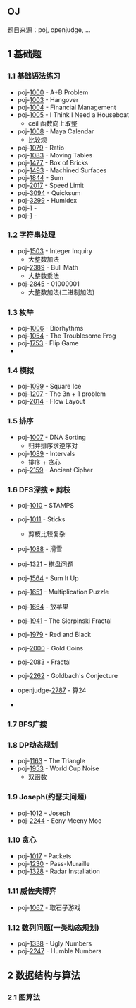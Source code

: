 ## OJ
题目来源：poj, openjudge, ...

## 1 基础题
### 1.1 基础语法练习
- poj-[1000](./poj/1000.cpp) - A+B Problem
- poj-[1003](./poj/1003.cpp) - Hangover
- poj-[1004](./poj/1004.cpp) - Financial Management
- poj-[1005](./poj/1005.cpp) - I Think I Need a Houseboat
  - ceil 函数向上取整 
- poj-[1008](./poj/1008.cpp) - Maya Calendar
  - 比较烦
- poj-[1079](./poj/1079.cpp) - Ratio
- poj-[1083](./poj/1083.cpp) - Moving Tables
- poj-[1477](./poj/1477.cpp) - Box of Bricks
- poj-[1493](./poj/1493.cpp) - Machined Surfaces
- poj-[1844](./poj/1844.cpp) - Sum
- poj-[2017](./poj/2017.cpp) - Speed Limit
- poj-[3094](./poj/3094.cpp) - Quicksum
- poj-[3299](./poj/3299.cpp) - Humidex
- poj-[1](./poj/1.cpp) -
- poj-[1](./poj/1.cpp) -

### 1.2 字符串处理
- poj-[1503](./poj/1503.cpp) - Integer Inquiry
  - 大整数加法
- poj-[2389](./poj/2389.cpp) - Bull Math
  - 大整数乘法
- poj-[2845](./poj/2845.cpp) - 01000001
  - 大整数加法(二进制加法) 
  
### 1.3 枚举
- poj-[1006](./poj/1006.cpp) - Biorhythms
- poj-[1054](./poj/1054.cpp) - The Troublesome Frog
- poj-[1753](./poj/1753.cpp) - Flip Game
- 
### 1.4 模拟
- poj-[1099](./poj/1099.cpp) - Square Ice
- poj-[1207](./poj/1207.cpp) - The 3n + 1 problem
- poj-[2014](./poj/2014.cpp) - Flow Layout

### 1.5 排序
- poj-[1007](./poj/1007.cpp) - DNA Sorting
  - 归并排序求逆序对
- poj-[1089](./poj/1089.cpp) - Intervals
  - 排序 + 贪心
- poj-[2159](./poj/2159.cpp) - Ancient Cipher

### 1.6 DFS深搜 + 剪枝
- poj-[1010](./poj/1010.cpp) - STAMPS
- poj-[1011](./poj/1011.cpp) - Sticks
  - 剪枝比较复杂
- poj-[1088](./poj/1088.cpp) - 滑雪
- poj-[1321](./poj/1321.cpp) - 棋盘问题
- poj-[1564](./poj/1564.cpp) - Sum It Up
- poj-[1651](./poj/1651.cpp) - Multiplication Puzzle
- poj-[1664](./poj/1564.cpp) - 放苹果
- poj-[1941](./poj/1941.cpp) - The Sierpinski Fractal
- poj-[1979](./poj/1979.cpp) - Red and Black
- poj-[2000](./poj/2000.cpp) - Gold Coins
- poj-[2083](./poj/2083.cpp) - Fractal
- poj-[2262](./poj/2262.cpp) - Goldbach's Conjecture

- openjudge-[2787](./openjudge/2787.cpp) - 算24
- 

### 1.7 BFS广搜

### 1.8 DP动态规划
- poj-[1163](./poj/1163.cpp) - The Triangle
- poj-[1953](./poj/1953.cpp) - World Cup Noise
  - 双函数


### 1.9 Joseph(约瑟夫问题)
- poj-[1012](./poj/1012.cpp) - Joseph
- poj-[2244](./poj/2244.cpp) - Eeny Meeny Moo

### 1.10 贪心
- poj-[1017](./poj/1017.cpp) - Packets
- poj-[1230](./poj/1230.cpp) - Pass-Muraille
- poj-[1328](./poj/1328.cpp) - Radar Installation

### 1.11 威佐夫博弈
- poj-[1067](./poj/1067.cpp) - 取石子游戏

### 1.12 数列问题(一类动态规划)
- poj-[1338](./poj/1338.cpp) - Ugly Numbers
- poj-[2247](./poj/2247.cpp) - Humble Numbers

## 2 数据结构与算法

### 2.1 图算法
